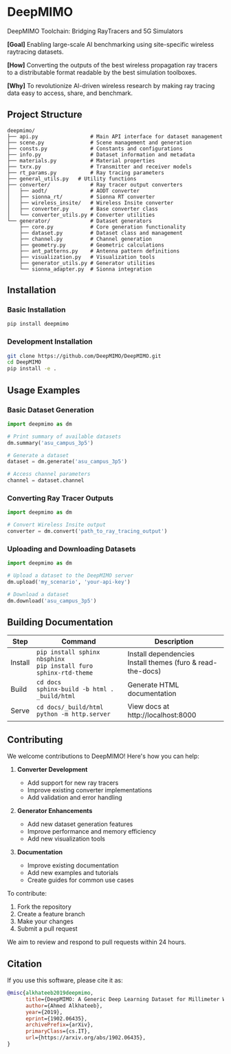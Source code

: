 # DeepMIMO
DeepMIMO Toolchain: Bridging RayTracers and 5G Simulators

**[Goal]** Enabling large-scale AI benchmarking using site-specific wireless raytracing datasets.

**[How]** Converting the outputs of the best wireless propagation ray tracers to a distributable format readable by the best simulation toolboxes. 

**[Why]** To revolutionize AI-driven wireless research by making ray tracing data easy to access, share, and benchmark.

## Project Structure
```
deepmimo/
├── api.py                 # Main API interface for dataset management
├── scene.py               # Scene management and generation
├── consts.py              # Constants and configurations
├── info.py                # Dataset information and metadata
├── materials.py           # Material properties
├── txrx.py                # Transmitter and receiver models
├── rt_params.py           # Ray tracing parameters
├── general_utils.py   # Utility functions
├── converter/             # Ray tracer output converters
│   ├── aodt/              # AODT converter
│   ├── sionna_rt/         # Sionna RT converter
│   ├── wireless_insite/   # Wireless Insite converter
│   ├── converter.py       # Base converter class
│   └── converter_utils.py # Converter utilities
└── generator/             # Dataset generators
    ├── core.py            # Core generation functionality
    ├── dataset.py         # Dataset class and management
    ├── channel.py         # Channel generation
    ├── geometry.py        # Geometric calculations
    ├── ant_patterns.py    # Antenna pattern definitions
    ├── visualization.py   # Visualization tools
    ├── generator_utils.py # Generator utilities
    └── sionna_adapter.py  # Sionna integration
```

## Installation

### Basic Installation
```bash
pip install deepmimo
```

### Development Installation
```bash
git clone https://github.com/DeepMIMO/DeepMIMO.git
cd DeepMIMO
pip install -e .
```

## Usage Examples

### Basic Dataset Generation
```python
import deepmimo as dm

# Print summary of available datasets
dm.summary('asu_campus_3p5')

# Generate a dataset
dataset = dm.generate('asu_campus_3p5')

# Access channel parameters
channel = dataset.channel
```

### Converting Ray Tracer Outputs
```python
import deepmimo as dm

# Convert Wireless Insite output
converter = dm.convert('path_to_ray_tracing_output')
```

### Uploading and Downloading Datasets
```python
import deepmimo as dm

# Upload a dataset to the DeepMIMO server
dm.upload('my_scenario', 'your-api-key')

# Download a dataset
dm.download('asu_campus_3p5')
```

## Building Documentation

| Step    | Command                                           | Description                       |
|---------|---------------------------------------------------|-----------------------------------|
| Install | `pip install sphinx nbsphinx`<br>`pip install furo sphinx-rtd-theme`    |  Install dependencies <br>Install themes (furo & read-the-docs)  |
| Build   | `cd docs`<br>`sphinx-build -b html . _build/html` | Generate HTML documentation       |
| Serve   | `cd docs/_build/html`<br>`python -m http.server`  | View docs at http://localhost:8000|

## Contributing

We welcome contributions to DeepMIMO! Here's how you can help:

1. **Converter Development**
   - Add support for new ray tracers
   - Improve existing converter implementations
   - Add validation and error handling

2. **Generator Enhancements**
   - Add new dataset generation features
   - Improve performance and memory efficiency
   - Add new visualization tools

3. **Documentation**
   - Improve existing documentation
   - Add new examples and tutorials
   - Create guides for common use cases

To contribute:
1. Fork the repository
2. Create a feature branch
3. Make your changes
4. Submit a pull request

We aim to review and respond to pull requests within 24 hours.

## Citation

If you use this software, please cite it as:

```bibtex
@misc{alkhateeb2019deepmimo,
      title={DeepMIMO: A Generic Deep Learning Dataset for Millimeter Wave and Massive MIMO Applications}, 
      author={Ahmed Alkhateeb},
      year={2019},
      eprint={1902.06435},
      archivePrefix={arXiv},
      primaryClass={cs.IT},
      url={https://arxiv.org/abs/1902.06435}, 
}
```